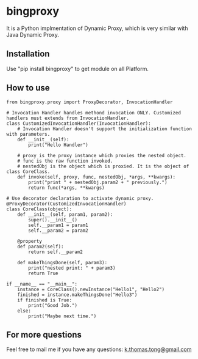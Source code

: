 # bingproxy
It is a Python implmentation of Dynamic Proxy, which is very similar with Java Dynamic Proxy.

## Installation
Use "pip install bingproxy" to get module on all Platform.

## How to use
```
from bingproxy.proxy import ProxyDecorator, InvocationHandler

# Invocation Handler handles methond invocation ONLY. Customized handlers must extends from InvocationHandler.        
class CustomizedInvocationHandler(InvocationHandler):
    # Invocation Handler doesn't support the initialization function with parameters.
    def __init__(self):
        print("Hello Handler")
    
    # proxy is the proxy instance which proxies the nested object.
    # func is the raw function invoked.
    # nestedObj is the object which is proxied. It is the object of class CoreClass.
    def invoke(self, proxy, func, nestedObj, *args, **kwargs):
        print("print " + nestedObj.param2 + " previously.")
        return func(*args, **kwargs)

# Use decorator declaration to activate dynamic proxy.
@ProxyDecorator(CustomizedInvocationHandler)
class CoreClass(object):
    def __init__(self, param1, param2):
        super().__init__()
        self.__param1 = param1
        self.__param2 = param2
    
    @property
    def param2(self):
        return self.__param2
    
    def makeThingsDone(self, param3):
        print("nested print: " + param3)
        return True

if __name__ == "__main__":
    instance = CoreClass().newInstance("Hello1", "Hello2")
    finished = instance.makeThingsDone("Hello3")
    if finished is True:
        print("Good Job.")
    else:
        print("Maybe next time.")
```

## For more questions
Feel free to mail me if you have any questions: k.thomas.tong@gmail.com
